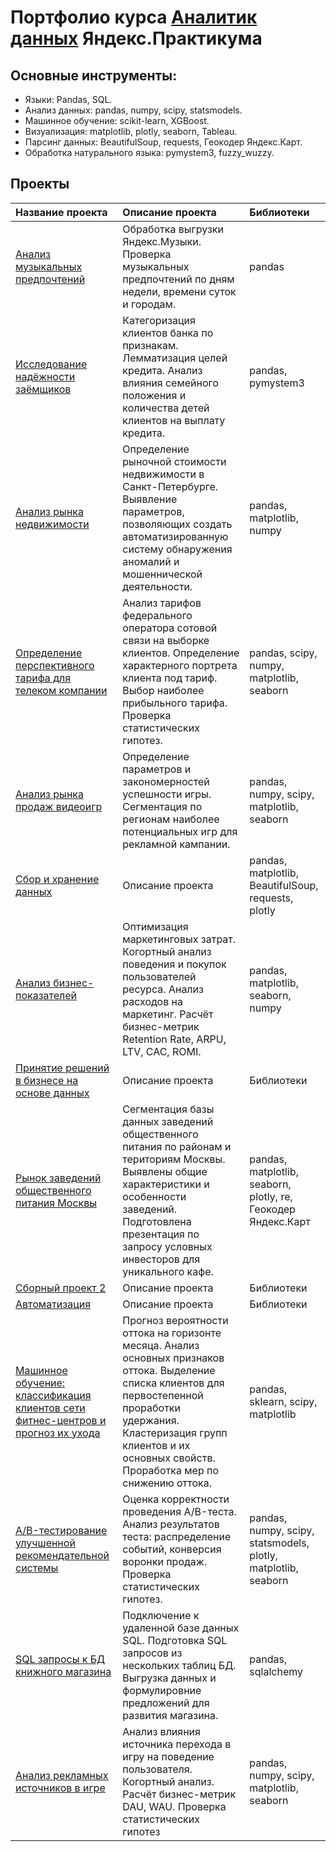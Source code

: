 # Портфолио курса [Аналитик данных](https://praktikum.yandex.ru/profile/data-analyst/) Яндекс.Практикума

## Основные инструменты:
- Языки: Pandas, SQL.
- Анализ данных: pandas, numpy, scipy, statsmodels.
- Машинное обучение: scikit-learn, XGBoost.
- Визуализация: matplotlib, plotly, seaborn, Tableau.
- Парсинг данных: BeautifulSoup, requests, Геокодер Яндекс.Карт.
- Обработка натурального языка: pymystem3, fuzzy_wuzzy.

## Проекты
| Название проекта | Описание проекта | Библиотеки |
| :----- | :----- | :----- |
| [Анализ музыкальных предпочтений](00_musical_preferences/) | Обработка выгрузки Яндекс.Музыки. Проверка музыкальных предпочтений по дням недели, времени суток и городам. | pandas |
| [Исследование надёжности заёмщиков](01_borrowers_reliability/) | Категоризация клиентов банка по признакам. Лемматизация целей кредита. Анализ влияния семейного положения и количества детей клиентов на выплату кредита. | pandas, pymystem3 |
| [Анализ рынка недвижимости](02_estate_market/) | Определение рыночной стоимости недвижимости в Санкт-Петербурге. Выявление параметров, позволяющих создать автоматизированную систему обнаружения аномалий и мошеннической деятельности. | pandas, matplotlib, numpy |
| [Определение перспективного тарифа для телеком компании](03_telecom_tariff/) | Анализ тарифов федерального оператора сотовой связи на выборке клиентов. Определение характерного портрета клиента под тариф. Выбор наиболее прибыльного тарифа. Проверка статистических гипотез. | pandas, scipy, numpy, matplotlib, seaborn |
| [Анализ рынка продаж видеоигр](04_games_sales/) | Определение параметров и закономерностей успешности игры. Сегментация по регионам наиболее потенциальных игр для рекламной кампании. | pandas, numpy, scipy, matplotlib, seaborn |
| [Сбор и хранение данных](05_sql_requests/) | Описание проекта | pandas, matplotlib, BeautifulSoup, requests, plotly |
| [Анализ бизнес-показателей](06_sales/) | Оптимизация маркетинговых затрат. Когортный анализ поведения и покупок пользователей ресурса. Анализ расходов на маркетинг. Расчёт бизнес-метрик Retention Rate, ARPU, LTV, CAC, ROMI. | pandas, matplotlib, seaborn, numpy |
| [Принятие решений в бизнесе на основе данных](07_ab_test/) | Описание проекта | Библиотеки |
| [Рынок заведений общественного питания Москвы](08_food_market_viz/) | Сегментация базы данных заведений общественного питания по районам и териториям Москвы. Выявлены общие характеристики и особенности заведений. Подготовлена презентация по запросу условных инвесторов для уникального кафе. | pandas, matplotlib, seaborn, plotly, re, Геокодер Яндекс.Карт |
| [Сборный проект 2](09_user_behavior/) | Описание проекта | Библиотеки |
| [Автоматизация](10_automation/) | Описание проекта | Библиотеки |
| [Машинное обучение: классификация клиентов сети фитнес-центров и прогноз их ухода](11_сustomer_retention/) | Прогноз вероятности оттока на горизонте месяца. Анализ основных признаков оттока. Выделение списка клиентов для первостепенной проработки удержания. Кластеризация групп клиентов и их основных свойств. Проработка мер по снижению оттока. | pandas, sklearn, scipy, matplotlib |
| [A/B-тестирование улучшенной рекомендательной системы](12_bootcamp_ab-test/) | Оценка корректности проведения A/B-теста. Анализ результатов теста: распределение событий, конверсия воронки продаж. Проверка статистических гипотез. | pandas, numpy, scipy, statsmodels, plotly, matplotlib, seaborn |
| [SQL запросы к БД книжного магазина](13_bootcamp_sql/) | Подключение к удаленной базе данных SQL. Подготовка SQL запросов из нескольких таблиц БД. Выгрузка данных и формулировние предложений для развития магазина. | pandas, sqlalchemy |
| [Анализ рекламных источников в игре](14_game_events/) | Анализ влияния источника перехода в игру на поведение пользователя. Когортный анализ.  Расчёт бизнес-метрик DAU, WAU. Проверка статистических гипотез | pandas, numpy, scipy, matplotlib, seaborn |



